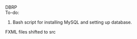 DBRP<br />
To-do:<br />
1) Bash script for installing MySQL and setting up database.


FXML files shifted to src
